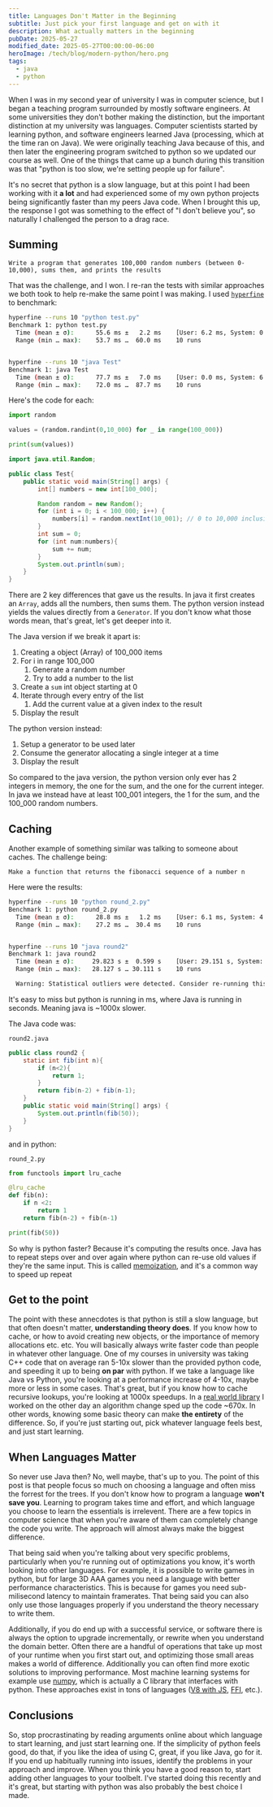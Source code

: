 ```yaml
---
title: Languages Don't Matter in the Beginning
subtitle: Just pick your first language and get on with it
description: What actually matters in the beginning
pubDate: 2025-05-27
modified_date: 2025-05-27T00:00:00-06:00
heroImage: /tech/blog/modern-python/hero.png
tags:
  - java
  - python
---
```


When I was in my second year of university I was in computer science, but I began a teaching program surrounded by mostly software engineers. At some universities they don't bother making the distinction, but the important distinction at my university was languages. Computer scientists started by learning python, and software engineers learned Java (processing, which at the time ran on Java). We were originally teaching Java because of this, and then later the engineering program switched to python so we updated our course as well. One of the things that came up a bunch during this transition was that "python is too slow, we're setting people up for failure". 

It's no secret that python is a slow language, but at this point I had been working with it **a lot** and had experienced some of my own python projects being significantly faster than my peers Java code. When I brought this up, the response I got was something to the effect of "I don't believe you", so naturally I challenged the person to a drag race. 

## Summing

`Write a program that generates 100,000 random numbers (between 0-10,000), sums them, and prints the results`

That was the challenge, and I won. I re-ran the tests with similar approaches we both took to help re-make the same point I was making. I used [`hyperfine`](https://github.com/sharkdp/hyperfine) to benchmark:

```bash
hyperfine --runs 10 "python test.py"
Benchmark 1: python test.py
  Time (mean ± σ):      55.6 ms ±   2.2 ms    [User: 6.2 ms, System: 0.0 ms]
  Range (min … max):    53.7 ms …  60.0 ms    10 runs


hyperfine --runs 10 "java Test"
Benchmark 1: java Test
  Time (mean ± σ):      77.7 ms ±   7.0 ms    [User: 0.0 ms, System: 6.2 ms]
  Range (min … max):    72.0 ms …  87.7 ms    10 runs
```

Here's the code for each:

```python
import random

values = (random.randint(0,10_000) for _ in range(100_000))

print(sum(values))
```

```java
import java.util.Random;

public class Test{
    public static void main(String[] args) {
        int[] numbers = new int[100_000];

        Random random = new Random();
        for (int i = 0; i < 100_000; i++) {
            numbers[i] = random.nextInt(10_001); // 0 to 10,000 inclusive
        }
        int sum = 0;
        for (int num:numbers){
            sum += num;
        }
        System.out.println(sum);
    }
}
```

There are 2 key differences that gave us the results. In java it first creates an `Array`, adds all the numbers, then sums them. The python version instead yields the values directly from a `Generator`. If you don't know what those words mean, that's great, let's get deeper into it.

The Java version if we break it apart is:

1. Creating a object (Array) of 100_000 items
2. For i in range 100_000
   1. Generate a random number
   2. Try to add a number to the list
3. Create a `sum` int object starting at 0
4. Iterate through every entry of the list
   1. Add the current value at a given index to the result
5. Display the result

The python version instead:

1. Setup a generator to be used later
2. Consume the generator allocating a single integer at a time
3. Display the result

So compared to the java version, the python version only ever has 2 integers in memory, the one for the sum, and the one for the current integer. In java we instead have at least 100_001 integers, the 1 for the sum, and the 100_000 random numbers. 

## Caching

Another example of something similar was talking to someone about caches. The challenge being:

`Make a function that returns the fibonacci sequence of a number n`

Here were the results:

```bash
hyperfine --runs 10 "python round_2.py"
Benchmark 1: python round_2.py
  Time (mean ± σ):      28.8 ms ±   1.2 ms    [User: 6.1 ms, System: 4.7 ms]
  Range (min … max):    27.2 ms …  30.4 ms    10 runs


hyperfine --runs 10 "java round2"
Benchmark 1: java round2
  Time (mean ± σ):     29.823 s ±  0.599 s    [User: 29.151 s, System: 0.014 s]
  Range (min … max):   28.127 s … 30.111 s    10 runs

  Warning: Statistical outliers were detected. Consider re-running this benchmark on a quiet system without any interferences from other programs. It might help to use the '--warmup' or '--prepare' options.
```

It's easy to miss but python is running in ms, where Java is running in seconds. Meaning java is ~1000x slower.

The Java code was:

`round2.java`
```java
public class round2 {
    static int fib(int n){
        if (n<2){
            return 1;
        }
        return fib(n-2) + fib(n-1);
    }
    public static void main(String[] args) {
        System.out.println(fib(50));
    }
}
```

and in python:

`round_2.py`
```python
from functools import lru_cache

@lru_cache
def fib(n):
    if n <2:
        return 1
    return fib(n-2) + fib(n-1)

print(fib(50))
```

So why is python faster? Because it's computing the results once. Java has to repeat steps over and over again where python can re-use old values if they're the same input. This is called [memoization](https://kieranwood.ca/compsci/Programming/Caching), and it's a common way to speed up repeat


## Get to the point

The point with these annecdotes is that python is still a slow language, but that often doesn't matter, **understanding theory does**. If you know how to cache, or how to avoid creating new objects, or the importance of memory allocations etc. etc. You will basically always write faster code than people in whatever other language. One of my courses in university was taking C++ code that on average ran 5-10x slower than the provided python code, and speeding it up to being **on par** with python. If we take a language like Java vs Python, you're looking at a performance increase of 4-10x, maybe more or less in some cases. That's great, but if you know how to cache recursive lookups, you're looking at 1000x speedups. In a [real world library](https://github.com/Descent098/speyl) I worked on the other day an algorithm change sped up the code ~670x. In other words, knowing some basic theory can make **the entirety** of the difference. So, if you're just starting out, pick whatever language feels best, and just start learning.

## When Languages Matter

So never use Java then? No, well maybe, that's up to you. The point of this post is that people focus so much on choosing a language and often miss the forrest for the trees. If you don't know how to program a language **won't save you**. Learning to program takes time and effort, and which language you choose to learn the essentials is irrelevent. There are a few topics in computer science that when you're aware of them can completely change the code you write. The approach will almost always make the biggest difference.

That being said when you're talking about very specific problems, particularly when you're running out of optimizations you know, it's worth looking into other languages. For example, it is possible to write games in python, but for large 3D AAA games you need a language with better performance characteristics. This is because for games you need sub-milisecond latency to maintain framerates. That being said you can also only use those languages properly if you understand the theory necessary to write them.

Additionally, if you do end up with a successful service, or software there is always the option to upgrade incrementally, or rewrite when you understand the domain better. Often there are a handful of operations that take up most of your runtime when you first start out, and optimizing those small areas makes a world of difference. Additionally you can often find more exotic solutions to improving performance. Most machine learning systems for example use [numpy](https://numpy.org/), which is actually a C library that interfaces with python. These approaches exist in tons of languages ([V8 with JS](https://v8.dev/), [FFI](https://stackoverflow.com/questions/5440968/understand-foreign-function-interface-ffi-and-language-binding), etc.). 

## Conclusions

So, stop procrastinating by reading arguments online about which language to start learning, and just start learning one. If the simplicity of python feels good, do that, if you like the idea of using C, great, if you like Java, go for it. If you end up habitually running into issues, identify the problems in your approach and improve. When you think you have a good reason to, start adding other languages to your toolbelt. I've started doing this recently and it's great, but starting with python was also probably the best choice I made.
